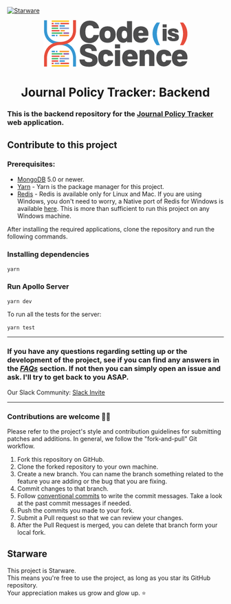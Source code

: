 [![Starware](https://img.shields.io/badge/⭐-Starware-f5a91a?labelColor=black)](https://github.com/zepfietje/starware)

<p align="center">
  <img src="logo.png">
</p>
<h1 align="center">Journal Policy Tracker: Backend</h1>

### This is the backend repository for the [Journal Policy Tracker](https://github.com/codeisscience/codecompliance-frontend) web application.

## Contribute to this project

### Prerequisites:
 - [MongoDB](https://www.mongodb.com/try/download/community) 5.0 or newer.
 - [Yarn](https://yarnpkg.com/getting-started/install) - Yarn is the package manager for this project.
 - [Redis](https://redis.io/download/) - Redis is available only for Linux and Mac. If you are using Windows, you don't need to worry, a Native port of Redis for Windows is available [here](https://github.com/tporadowski/redis/releases). This is more than sufficient to run this project on any Windows machine.

After installing the required applications, clone the repository and run the following commands.

### Installing dependencies

```console
yarn
```

### Run Apollo Server

```console
yarn dev
```

To run all the tests for the server:

```console
yarn test
```

---

### If you have any questions regarding setting up or the development of the project, see if you can find any answers in the *[FAQs](https://github.com/codeisscience/journal-policy-tracker-backend/wiki/FAQs)* section. If not then you can simply open an issue and ask. I'll try to get back to you ASAP.

Our Slack Community: [Slack Invite](https://join.slack.com/t/codeisscience/shared_invite/zt-16g3i8hr7-6j~jd_6JddhjEUBq9YUkmQ)

---

### Contributions are welcome 🎉🎉

Please refer to the project's style and contribution guidelines for submitting patches and additions. In general, we follow the "fork-and-pull" Git workflow.

1. Fork this repository on GitHub.
2. Clone the forked repository to your own machine.
3. Create a new branch. You can name the branch something related to the feature you are adding or the bug that you are fixing.
4. Commit changes to that branch.
5. Follow [conventional commits](https://www.conventionalcommits.org/en/v1.0.0/) to write the commit messages. Take a look at the past commit messages if needed.
6. Push the commits you made to your fork.
7. Submit a Pull request so that we can review your changes.
8. After the Pull Request is merged, you can delete that branch form your local fork.

## Starware

This project is Starware.  
This means you're free to use the project, as long as you star its GitHub repository.  
Your appreciation makes us grow and glow up. ⭐
